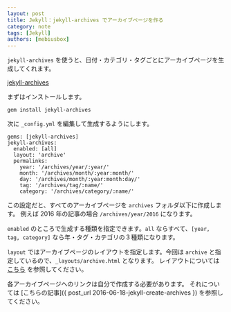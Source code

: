 ```yaml
---
layout: post
title: Jekyll：jekyll-archives でアーカイブページを作る
category: note
tags: [Jekyll]
authors: [mebiusbox]
---
```


`jekyll-archives` を使うと、日付・カテゴリ・タグごとにアーカイブページを生成してくれます。

[jekyll-archives](https://github.com/jekyll/jekyll-archives)

まずはインストールします。

	gem install jekyll-archives

次に `_config.yml` を編集して生成するようにします。

	gems: [jekyll-archives]
	jekyll-archives:
	  enabled: [all]
	  layout: 'archive'
	  permalinks:
	    year: '/archives/year/:year/'
	    month: '/archives/month/:year:month/'
	    day: '/archives/month/:year:month:day/'
	    tag: '/archives/tag/:name/'
	    category: '/archives/category/:name/'

この設定だと、すべてのアーカイブページを `archives` フォルダ以下に作成します。
例えば 2016 年の記事の場合 `/archives/year/2016` になります。

`enabled` のところで生成する種類を指定できます。`all` ならすべて、`[year, tag, category]` なら年・タグ・カテゴリの３種類になります。

`layout` ではアーカイブページのレイアウトを指定します。今回は `archive` と指定しているので、`_layouts/archive.html` となります。
レイアウトについては [こちら](https://github.com/jekyll/jekyll-archives/blob/master/docs/layouts.md) を参照してください。

各アーカイブページへのリンクは自分で作成する必要があります。
それについては [こちらの記事]({ post_url 2016-06-18-jekyll-create-archives }) を参照してください。
